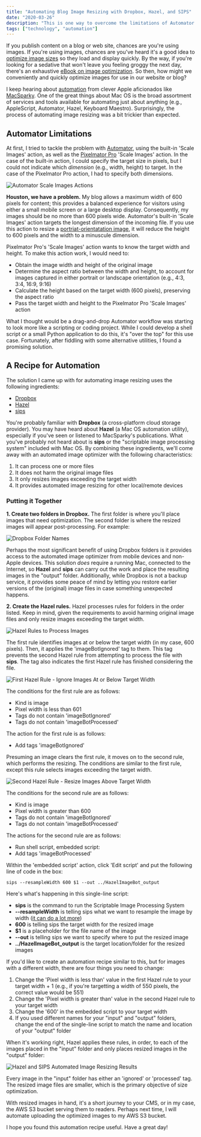 ```yaml
---
title: "Automating Blog Image Resizing with Dropbox, Hazel, and SIPS"
date: "2020-03-26"
description: "This is one way to overcome the limitations of Automator's 'Scale Images' action to resize images to a target width."
tags: ["technology", "automation"]
---
```


If you publish content on a blog or web site, chances are you're using images. If you're using images, chances are you've heard it's a good idea to [optimize image sizes](https://web.dev/serve-images-with-correct-dimensions/#optimize-your-images) so they load and display quickly. By the way, if you're looking for a sedative that won't leave you feeling groggy the next day, there's an exhaustive [eBook on image optimization](https://images.guide/). So then, how might we conveniently and quickly optimize images for use in our website or blog?

I keep hearing about [automation](https://www.relay.fm/automators) from clever Apple aficionados like [MacSparky](https://www.macsparky.com/). One of the great things about Mac OS is the broad assortment of services and tools available for automating just about anything (e.g., AppleScript, Automator, Hazel, Keyboard Maestro). Surprisingly, the process of automating image resizing was a bit trickier than expected.

## Automator Limitations

At first, I tried to tackle the problem with [Automator](https://support.apple.com/guide/automator/welcome/mac), using the built-in 'Scale Images' action, as well as the [Pixelmator Pro](https://www.pixelmator.com/pro/) 'Scale Images' action. In the case of the built-in action, I could specify the target size in pixels, but I could not indicate which *dimension* (e.g., width, height) to target. In the case of the Pixelmator Pro action, I had to specify both dimensions.

![Automator Scale Images Actions](https://kmsmedia.kevansizemore.com/image/2020-03-25_imageAutoOpt-2.png)

**Houston, we have a problem.** My blog allows a maximum width of 600 pixels for content; this provides a balanced experience for visitors using either a small mobile screen or a large desktop display. Consequently, my images should be no more than 600 pixels wide. Automator's built-in 'Scale Images' action targets the longest dimension of the incoming file. If you use this action to resize a [portriat-orientatation image](https://kevansizemore.com/blog/2016/03/13/red-panda-wave/), it will reduce the height to 600 pixels and the width to a minuscule dimension.

Pixelmator Pro's 'Scale Images' action wants to know the target width and height. To make this action work, I would need to:

- Obtain the image width and height of the original image
- Determine the aspect ratio between the width and height, to account for images captured in either portrait or landscape orientation (e.g., 4:3, 3:4, 16:9, 9:16)
- Calculate the height based on the target width (600 pixels), preserving the aspect ratio
- Pass the target width and height to the Pixelmator Pro 'Scale Images' action

What I thought would be a drag-and-drop Automator workflow was starting to look more like a scripting or coding project. While I could develop a shell script or a small Python application to do this, it's "over the top" for this use case. Fortunately, after fiddling with some alternative utilities, I found a promising solution.

## A Recipe for Automation

The solution I came up with for automating image resizing uses the following ingredients:

- [Dropbox](https://www.dropbox.com/)
- [Hazel](https://www.noodlesoft.com/)
- [sips](https://ss64.com/osx/sips.html)

You're probably familiar with **Dropbox** (a cross-platform cloud storage provider). You may have heard about **Hazel** (a Mac OS automation utility), especially if you've seen or listened to MacSparky's publications. What you've probably not heard about is **sips** or the "scriptable image processing system" included with Mac OS. By combining these ingredients, we'll come away with an automated image optimizer with the following characteristics:

1. It can process one or more files
2. It does not harm the original image files
3. It only resizes images exceeding the target width
4. It provides automated image resizing for other local/remote devices

### Putting it Together

**1. Create two folders in Dropbox.** The first folder is where you'll place images that need optimization. The second folder is where the resized images will appear post-processing. For example:

![Dropbox Folder Names](https://kmsmedia.kevansizemore.com/image/2020-03-25_imageAutoOpt-1.png)

Perhaps the most significant benefit of using Dropbox folders is it provides access to the automated image optimizer from mobile devices and non-Apple devices. This solution *does* require a running Mac, connected to the Internet, so **Hazel** and **sips** can carry out the work and place the resulting images in the "output" folder. Additionally, while Dropbox is not a backup service, it provides some peace of mind by letting you restore earlier versions of the (original) image files in case something unexpected happens.

**2. Create the Hazel rules.** Hazel processes rules for folders in the order listed. Keep in mind, given the requirements to avoid harming original image files and only resize images exceeding the target width.

![Hazel Rules to Process Images](https://kmsmedia.kevansizemore.com/image/2020-03-25_imageAutoOpt-3.png)

The first rule identifies images at or below the target width (in my case, 600 pixels). Then, it applies the 'imageBotIgnored' tag to them. This tag prevents the second Hazel rule from attempting to process the file with **sips**. The tag also indicates the first Hazel rule has finished considering the file.

![First Hazel Rule - Ignore Images At or Below Target Width](https://kmsmedia.kevansizemore.com/image/2020-03-25_imageAutoOpt-4.png)

The conditions for the first rule are as follows:

- Kind is image
- Pixel width is less than 601
- Tags do not contain 'imageBotIgnored'
- Tags do not contain 'imageBotProcessed'

The action for the first rule is as follows:

- Add tags 'imageBotIgnored'

Presuming an image clears the first rule, it moves on to the second rule, which performs the resizing. The conditions are similar to the first rule, except this rule selects images exceeding the target width.

![Second Hazel Rule - Resize Images Above Target Width](https://kmsmedia.kevansizemore.com/image/2020-03-25_imageAutoOpt-5.png)

The conditions for the second rule are as follows:

- Kind is image
- Pixel width is greater than 600
- Tags do not contain 'imageBotIgnored'
- Tags do not contain 'imageBotProcessed'

The actions for the second rule are as follows:

- Run shell script, embedded script:
- Add tags 'imageBotProcessed'

Within the 'embedded script' action, click 'Edit script' and put the following line of code in the box:

```
sips --resampleWidth 600 $1 --out ../HazelImageBot_output
```

Here's what's happening in this single-line script:

- **sips** is the command to run the Scriptable Image Processing System
- **--resampleWidth** is telling sips what we want to resample the image by width ([it can do a lot more](https://ss64.com/osx/sips.html))
- **600** is telling sips the target width for the resized image
- **$1** is a placeholder for the file name of the image
- **--out** is telling sips we want to specify where to put the resized image
- **../HazelImageBot_output** is the target location/folder for the resized images

If you'd like to create an automation recipe similar to this, but for images with a different width, there are four things you need to change:

1. Change the 'Pixel width is less than' value in the first Hazel rule to your target width + 1 (e.g., if you're targetting a width of 550 pixels, the correct value would be 551)
2. Change the 'Pixel width is greater than' value in the second Hazel rule to your target width
3. Change the '600' in the embedded script to your target width
4. If you used different names for your "input" and "output" folders, change the end of the single-line script to match the name and location of your "output" folder

When it's working right, Hazel applies these rules, in order, to each of the images placed in the "input" folder and only places resized images in the "output" folder:

![Hazel and SIPS Automated Image Resizing Results](https://kmsmedia.kevansizemore.com/image/2020-03-25_imageAutoOpt-6.png)

Every image in the "input" folder has either an 'ignored' or 'processed' tag. The resized image files are smaller, which is the primary objective of size optimization.

With resized images in hand, it's a short journey to your CMS, or in my case, the AWS S3 bucket serving them to readers. Perhaps next time, I will automate uploading the optimized images to my AWS S3 bucket.

I hope you found this automation recipe useful. Have a great day!

